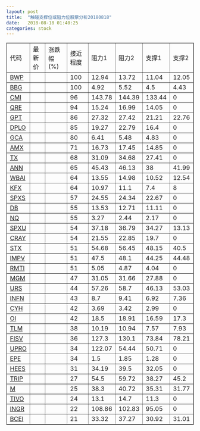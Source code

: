 ```yaml
---
layout: post
title:  "触碰支撑位或阻力位股票分析20180818"
date:   2018-08-18 01:40:25
categories: stock
---
```

<script type="text/javascript">
var stockList = []
stockList.push('gb_bwp');
stockList.push('gb_bbg');
stockList.push('gb_cmi');
stockList.push('gb_qre');
stockList.push('gb_gpt');
stockList.push('gb_dplo');
stockList.push('gb_gca');
stockList.push('gb_amx');
stockList.push('gb_tx');
stockList.push('gb_ann');
stockList.push('gb_wbai');
stockList.push('gb_kfx');
stockList.push('gb_spxs');
stockList.push('gb_db');
stockList.push('gb_nq');
stockList.push('gb_spxu');
stockList.push('gb_cray');
stockList.push('gb_stx');
stockList.push('gb_impv');
stockList.push('gb_rmti');
stockList.push('gb_mgm');
stockList.push('gb_urs');
stockList.push('gb_infn');
stockList.push('gb_cyh');
stockList.push('gb_oi');
stockList.push('gb_tlm');
stockList.push('gb_fisv');
stockList.push('gb_upro');
stockList.push('gb_epe');
stockList.push('gb_hees');
stockList.push('gb_trip');
stockList.push('gb_m');
stockList.push('gb_tivo');
stockList.push('gb_ingr');
stockList.push('gb_bcei');
</script>
<table border="1">
 <tr>
 <td>代码</td>
 <td>最新价</td>
 <td>涨跌幅(%)</td>
 <td>接近程度</td>
 <td>阻力1</td>
 <td>阻力2</td>
 <td>支撑1</td>
 <td>支撑2</td>
</tr>
  <tr id="bwp" class="green">
  <td><a href="http://stock.finance.sina.com.cn/usstock/quotes/BWP.html" target="_blank">BWP</a></td><td></td><td></td><td>100</td><td>12.94</td><td>13.72</td><td>11.04</td><td>12.05</td></tr>
  <tr id="bbg" class="red">
  <td><a href="http://stock.finance.sina.com.cn/usstock/quotes/BBG.html" target="_blank">BBG</a></td><td></td><td></td><td>100</td><td>4.92</td><td>5.52</td><td>4.5</td><td>4.43</td></tr>
  <tr id="cmi" class="red">
  <td><a href="http://stock.finance.sina.com.cn/usstock/quotes/CMI.html" target="_blank">CMI</a></td><td></td><td></td><td>96</td><td>143.78</td><td>144.39</td><td>133.44</td><td>0</td></tr>
  <tr id="qre" class="red">
  <td><a href="http://stock.finance.sina.com.cn/usstock/quotes/QRE.html" target="_blank">QRE</a></td><td></td><td></td><td>94</td><td>15.24</td><td>16.99</td><td>14.05</td><td>0</td></tr>
  <tr id="gpt" class="green">
  <td><a href="http://stock.finance.sina.com.cn/usstock/quotes/GPT.html" target="_blank">GPT</a></td><td></td><td></td><td>86</td><td>27.32</td><td>27.42</td><td>21.21</td><td>22.76</td></tr>
  <tr id="dplo" class="red">
  <td><a href="http://stock.finance.sina.com.cn/usstock/quotes/DPLO.html" target="_blank">DPLO</a></td><td></td><td></td><td>85</td><td>19.27</td><td>22.79</td><td>16.4</td><td>0</td></tr>
  <tr id="gca" class="green">
  <td><a href="http://stock.finance.sina.com.cn/usstock/quotes/GCA.html" target="_blank">GCA</a></td><td></td><td></td><td>80</td><td>6.41</td><td>5.48</td><td>4.83</td><td>0</td></tr>
  <tr id="amx" class="red">
  <td><a href="http://stock.finance.sina.com.cn/usstock/quotes/AMX.html" target="_blank">AMX</a></td><td></td><td></td><td>71</td><td>16.73</td><td>17.45</td><td>14.85</td><td>0</td></tr>
  <tr id="tx" class="green">
  <td><a href="http://stock.finance.sina.com.cn/usstock/quotes/TX.html" target="_blank">TX</a></td><td></td><td></td><td>68</td><td>31.09</td><td>34.68</td><td>27.41</td><td>0</td></tr>
  <tr id="ann" class="red">
  <td><a href="http://stock.finance.sina.com.cn/usstock/quotes/ANN.html" target="_blank">ANN</a></td><td></td><td></td><td>65</td><td>45.43</td><td>46.13</td><td>38</td><td>41.99</td></tr>
  <tr id="wbai" class="red">
  <td><a href="http://stock.finance.sina.com.cn/usstock/quotes/WBAI.html" target="_blank">WBAI</a></td><td></td><td></td><td>64</td><td>13.55</td><td>14.98</td><td>10.52</td><td>12.54</td></tr>
  <tr id="kfx" class="green">
  <td><a href="http://stock.finance.sina.com.cn/usstock/quotes/KFX.html" target="_blank">KFX</a></td><td></td><td></td><td>64</td><td>10.97</td><td>11.1</td><td>7.4</td><td>8</td></tr>
  <tr id="spxs" class="green">
  <td><a href="http://stock.finance.sina.com.cn/usstock/quotes/SPXS.html" target="_blank">SPXS</a></td><td></td><td></td><td>57</td><td>24.55</td><td>24.34</td><td>22.67</td><td>0</td></tr>
  <tr id="db" class="green">
  <td><a href="http://stock.finance.sina.com.cn/usstock/quotes/DB.html" target="_blank">DB</a></td><td></td><td></td><td>55</td><td>13.53</td><td>12.71</td><td>11.11</td><td>0</td></tr>
  <tr id="nq" class="green">
  <td><a href="http://stock.finance.sina.com.cn/usstock/quotes/NQ.html" target="_blank">NQ</a></td><td></td><td></td><td>55</td><td>3.27</td><td>2.44</td><td>2.17</td><td>0</td></tr>
  <tr id="spxu" class="green">
  <td><a href="http://stock.finance.sina.com.cn/usstock/quotes/SPXU.html" target="_blank">SPXU</a></td><td></td><td></td><td>54</td><td>37.18</td><td>36.79</td><td>34.27</td><td>13.13</td></tr>
  <tr id="cray" class="green">
  <td><a href="http://stock.finance.sina.com.cn/usstock/quotes/CRAY.html" target="_blank">CRAY</a></td><td></td><td></td><td>54</td><td>21.55</td><td>22.85</td><td>19.7</td><td>0</td></tr>
  <tr id="stx" class="red">
  <td><a href="http://stock.finance.sina.com.cn/usstock/quotes/STX.html" target="_blank">STX</a></td><td></td><td></td><td>51</td><td>54.68</td><td>56.45</td><td>48.15</td><td>40.5</td></tr>
  <tr id="impv" class="green">
  <td><a href="http://stock.finance.sina.com.cn/usstock/quotes/IMPV.html" target="_blank">IMPV</a></td><td></td><td></td><td>51</td><td>47.5</td><td>48.1</td><td>44.25</td><td>44.48</td></tr>
  <tr id="rmti" class="green">
  <td><a href="http://stock.finance.sina.com.cn/usstock/quotes/RMTI.html" target="_blank">RMTI</a></td><td></td><td></td><td>51</td><td>5.05</td><td>4.87</td><td>4.04</td><td>0</td></tr>
  <tr id="mgm" class="green">
  <td><a href="http://stock.finance.sina.com.cn/usstock/quotes/MGM.html" target="_blank">MGM</a></td><td></td><td></td><td>47</td><td>31.05</td><td>31.66</td><td>27.88</td><td>0</td></tr>
  <tr id="urs" class="green">
  <td><a href="http://stock.finance.sina.com.cn/usstock/quotes/URS.html" target="_blank">URS</a></td><td></td><td></td><td>44</td><td>57.26</td><td>58.7</td><td>46.13</td><td>53.03</td></tr>
  <tr id="infn" class="green">
  <td><a href="http://stock.finance.sina.com.cn/usstock/quotes/INFN.html" target="_blank">INFN</a></td><td></td><td></td><td>43</td><td>8.7</td><td>9.41</td><td>6.92</td><td>7.36</td></tr>
  <tr id="cyh" class="red">
  <td><a href="http://stock.finance.sina.com.cn/usstock/quotes/CYH.html" target="_blank">CYH</a></td><td></td><td></td><td>42</td><td>3.69</td><td>3.42</td><td>2.99</td><td>0</td></tr>
  <tr id="oi" class="green">
  <td><a href="http://stock.finance.sina.com.cn/usstock/quotes/OI.html" target="_blank">OI</a></td><td></td><td></td><td>42</td><td>18.5</td><td>18.91</td><td>16.59</td><td>17.3</td></tr>
  <tr id="tlm" class="green">
  <td><a href="http://stock.finance.sina.com.cn/usstock/quotes/TLM.html" target="_blank">TLM</a></td><td></td><td></td><td>38</td><td>10.19</td><td>10.94</td><td>7.57</td><td>7.93</td></tr>
  <tr id="fisv" class="green">
  <td><a href="http://stock.finance.sina.com.cn/usstock/quotes/FISV.html" target="_blank">FISV</a></td><td></td><td></td><td>36</td><td>127.3</td><td>130.1</td><td>73.84</td><td>78.21</td></tr>
  <tr id="upro" class="red">
  <td><a href="http://stock.finance.sina.com.cn/usstock/quotes/UPRO.html" target="_blank">UPRO</a></td><td></td><td></td><td>34</td><td>122.07</td><td>54.44</td><td>50.71</td><td>0</td></tr>
  <tr id="epe" class="red">
  <td><a href="http://stock.finance.sina.com.cn/usstock/quotes/EPE.html" target="_blank">EPE</a></td><td></td><td></td><td>34</td><td>1.5</td><td>1.85</td><td>1.28</td><td>0</td></tr>
  <tr id="hees" class="green">
  <td><a href="http://stock.finance.sina.com.cn/usstock/quotes/HEES.html" target="_blank">HEES</a></td><td></td><td></td><td>31</td><td>34.19</td><td>39.5</td><td>32.05</td><td>0</td></tr>
  <tr id="trip" class="red">
  <td><a href="http://stock.finance.sina.com.cn/usstock/quotes/TRIP.html" target="_blank">TRIP</a></td><td></td><td></td><td>27</td><td>54.5</td><td>59.72</td><td>38.27</td><td>45.2</td></tr>
  <tr id="m" class="green">
  <td><a href="http://stock.finance.sina.com.cn/usstock/quotes/M.html" target="_blank">M</a></td><td></td><td></td><td>25</td><td>38.3</td><td>40.72</td><td>35.31</td><td>31.77</td></tr>
  <tr id="tivo" class="red">
  <td><a href="http://stock.finance.sina.com.cn/usstock/quotes/TIVO.html" target="_blank">TIVO</a></td><td></td><td></td><td>24</td><td>13.1</td><td>14.7</td><td>11.3</td><td>0</td></tr>
  <tr id="ingr" class="red">
  <td><a href="http://stock.finance.sina.com.cn/usstock/quotes/INGR.html" target="_blank">INGR</a></td><td></td><td></td><td>22</td><td>108.86</td><td>102.83</td><td>95.05</td><td>0</td></tr>
  <tr id="bcei" class="green">
  <td><a href="http://stock.finance.sina.com.cn/usstock/quotes/BCEI.html" target="_blank">BCEI</a></td><td></td><td></td><td>21</td><td>33.32</td><td>37.27</td><td>30.92</td><td>31.01</td></tr>
</table>
